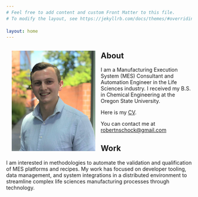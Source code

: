 ```yaml
---
# Feel free to add content and custom Front Matter to this file.
# To modify the layout, see https://jekyllrb.com/docs/themes/#overriding-theme-defaults

layout: home
---
```


<img src='assets/images/profile.jpg' style="float:left; width:45%; margin:15px;"/>

## About

I am a Manufacturing Execution System (MES) Consultant and Automation Engineer in the Life Sciences industry. I received my B.S. in Chemical Engineering at the Oregon State University.

Here is my [CV]().

You can contact me at robertnschock@gmail.com

## Work

I am interested in methodologies to automate the validation and qualification of MES platforms and recipes. My work has focused on developer tooling, data management, and system integrations in a distributed environment to streamline complex life sciences manufacturing processes through technology.
